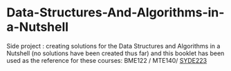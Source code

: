 # Data-Structures-And-Algorithms-in-a-Nutshell
Side project : creating solutions for the Data Structures and Algorithms in a Nutshell (no solutions have been created thus far) and this booklet has been used as the reference for these courses:
BME122 / MTE140/ [SYDE223](https://uwflow.com/explore?q=SYDE223) 
